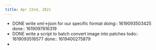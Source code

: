 ```yaml
---
title: Apr 22nd, 2021
---
```


- DONE write xml->json for our specific format
  doing:: 1619093503425
  done:: 1619097616319
- DONE  write a script to batch convert image into patches
  todo:: 1619093516577
  done:: 1619400275879
-